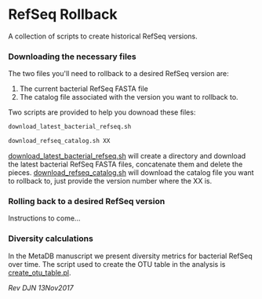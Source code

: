 # RefSeq Rollback

A collection of scripts to create historical RefSeq versions.

### Downloading the necessary files

The two files you'll need to rollback to a desired RefSeq version are:

1. The current bacterial RefSeq FASTA file
2. The catalog file associated with the version you want to rollback to.

Two scripts are provided to help you downoad these files:

```bash
download_latest_bacterial_refseq.sh

download_refseq_catalog.sh XX
```

[download_latest_bacterial_refseq.sh](./scripts/download_latest_bacterial_refseq.sh) will create a directory and download the latest bacterial RefSeq FASTA files, concatenate them and delete the pieces. [download_refseq_catalog.sh](./scripts/download_refseq_catalog.sh) will download the catalog file you want to rollback to, just provide the version number where the XX is.

### Rolling back to a desired RefSeq version

Instructions to come...

### Diversity calculations

In the MetaDB manuscript we present diversity metrics for bacterial RefSeq over time. The script used to create the OTU table in the analysis is [create_otu_table.pl](./scripts/create_otu_table.pl).

*Rev DJN 13Nov2017*
